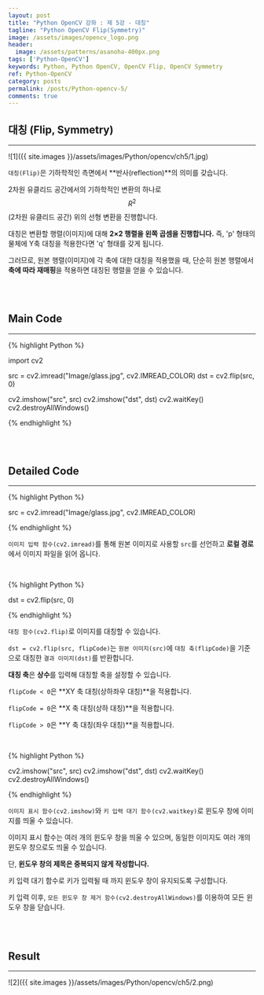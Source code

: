 ```yaml
---
layout: post
title: "Python OpenCV 강좌 : 제 5강 - 대칭"
tagline: "Python OpenCV Flip(Symmetry)"
image: /assets/images/opencv_logo.png
header:
  image: /assets/patterns/asanoha-400px.png
tags: ['Python-OpenCV']
keywords: Python, Python OpenCV, OpenCV Flip, OpenCV Symmetry
ref: Python-OpenCV
category: posts
permalink: /posts/Python-opencv-5/
comments: true
---
```


## 대칭 (Flip, Symmetry) ##
----------

![1]({{ site.images }}/assets/images/Python/opencv/ch5/1.jpg)

`대칭(Flip)`은 기하학적인 측면에서 **반사(reflection)**의 의미를 갖습니다.

2차원 유클리드 공간에서의 기하학적인 변환의 하나로 $$ R^2 $$(2차원 유클리드 공간) 위의 선형 변환을 진행합니다.

대칭은 변환할 행렬(이미지)에 대해 **2×2 행렬을 왼쪽 곱셈을 진행합니다.** 즉, 'p' 형태의 물체에 Y축 대칭을 적용한다면 'q' 형태를 갖게 됩니다.

그러므로, 원본 행렬(이미지)에 각 축에 대한 대칭을 적용했을 때, 단순히 원본 행렬에서 **축에 따라 재매핑**을 적용하면 대칭된 행렬을 얻을 수 있습니다. 

<br>
<br>

## Main Code ##
----------

{% highlight Python %}

import cv2

src = cv2.imread("Image/glass.jpg", cv2.IMREAD_COLOR)
dst = cv2.flip(src, 0)

cv2.imshow("src", src)
cv2.imshow("dst", dst)
cv2.waitKey()
cv2.destroyAllWindows()

{% endhighlight %}

<br>
<br>

## Detailed Code ##
----------

{% highlight Python %}

src = cv2.imread("Image/glass.jpg", cv2.IMREAD_COLOR)

{% endhighlight %}

`이미지 입력 함수(cv2.imread)`를 통해 원본 이미지로 사용할 `src`를 선언하고 **로컬 경로**에서 이미지 파일을 읽어 옵니다.

<br>

{% highlight Python %}

dst = cv2.flip(src, 0)

{% endhighlight %}

`대칭 함수(cv2.flip)`로 이미지를 대칭할 수 있습니다.

`dst = cv2.flip(src, flipCode)`는 `원본 이미지(src)`에 `대칭 축(flipCode)`을 기준으로 대칭한 `결과 이미지(dst)`를 반환합니다.

**대칭 축**은 **상수**를 입력해 대칭할 축을 설정할 수 있습니다.

`flipCode < 0`은 **XY 축 대칭(상하좌우 대칭)**을 적용합니다.

`flipCode = 0`은 **X 축 대칭(상하 대칭)**을 적용합니다. 

`flipCode > 0`은 **Y 축 대칭(좌우 대칭)**을 적용합니다.

<br>

{% highlight Python %}

cv2.imshow("src", src)
cv2.imshow("dst", dst)
cv2.waitKey()
cv2.destroyAllWindows()

{% endhighlight %}

`이미지 표시 함수(cv2.imshow)`와 `키 입력 대기 함수(cv2.waitkey)`로 윈도우 창에 이미지를 띄울 수 있습니다.

이미지 표시 함수는 여러 개의 윈도우 창을 띄울 수 있으며, 동일한 이미지도 여러 개의 윈도우 창으로도 띄울 수 있습니다.

단, **윈도우 창의 제목은 중복되지 않게 작성합니다.** 

키 입력 대기 함수로 키가 입력될 때 까지 윈도우 창이 유지되도록 구성합니다.

키 입력 이후, `모든 윈도우 창 제거 함수(cv2.destroyAllWindows)`를 이용하여 모든 윈도우 창을 닫습니다.

<br>
<br>

## Result ##
----------

![2]({{ site.images }}/assets/images/Python/opencv/ch5/2.png)
